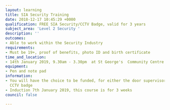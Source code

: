 ```yaml
---
layout: learning
title: SIA Security Training
date: 2018-12-17 10:45:29 +0000
qualification: FREE SIA Security/CCTV Badge, valid for 3 years
subject_area: 'Level 2 Security '
description: ''
outcomes:
- Able to work within the Security Industry
requirements:
- Must be 19+, proof of benefits, photo ID and birth certificate
time_and_location:
- 14th January 2019, 9.30am - 3.30pm  at St George's  Community Centre
equipment:
- Pen and note pad
information:
- You will have the choice to be funded, for either the door supervisors badge or
  CCTV badge
- Induction 7th January 2019, this course is for 3 weeks
council: false

---
```

